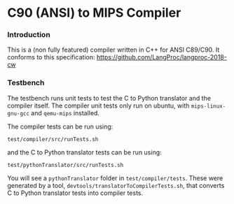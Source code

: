 # C90 (ANSI) to MIPS Compiler

### Introduction

This is a (non fully featured) compiler written in C++ for ANSI C89/C90.
It conforms to this specification: https://github.com/LangProc/langproc-2018-cw   


### Testbench
The testbench runs unit tests to test the C to Python translator and the compiler itself.  The compiler unit tests only run on ubuntu, with ```mips-linux-gnu-gcc``` and ```qemu-mips``` installed.

The compiler tests can be run using: 
 
```test/compiler/src/runTests.sh```

and the C to Python translator tests can be run using:   

```test/pythonTranslator/src/runTests.sh```


You will see a ```pythonTranslator``` folder in ```test/compiler/tests```. These were generated by a tool, ```devtools/translatorToCompilerTests.sh```, that converts C to Python translator tests into compiler tests.